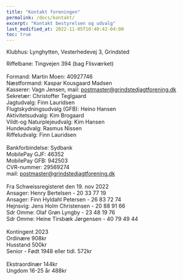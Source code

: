 ```yaml
---
title: "Kontakt foreningen"
permalink: /docs/kontakt/
excerpt: "Kontakt bestyrelsen og udvalg"
last_modified_at: 2022-11-05T10:40:42-04:00
toc: true
---
```

Klubhus: Lynghytten, Vesterhedevej 3, Grindsted<br />

Riffelbane: Tingvejen 394 (bag Flisværket)<br />
<br />
Formand: Martin Moen: 40927746<br />
Næstformand: Kaspar Kousgaard Madsen<br />
Kasserer: Vagn Jensen, mail: postmaster@grindstedjagtforening.dk<br />
Sekretær: Christoffer Teglgaard<br />
Jagtudvalg: Finn Lauridsen<br />
Flugtskydningsudvalg (GFB): Heino Hansen<br />
Aktivitetsudvalg: Kim Brogaard<br />
Vildt-og Naturplejeudvalg: Kim Hansen<br />
Hundeudvalg: Rasmus Nissen<br />
Riffeludvalg: Finn Lauridsen<br />
<br />
Bankforbindelse: Sydbank<br />
MobilePay GJF: 46352<br />
MobilePay GFB: 942503<br />
CVR-nummer: 29569274<br />
mail: postmaster@grindstedjagtforening.dk<br />
<br />
Fra Schweissregisteret den 19. nov 2022<br />
Ansager: Henry Bertelsen - 20 33 77 19<br />
Ansager: Finn Hyldahl Petersen - 26 83 72 74<br />
Hejnsvig: Jens Holm Christensen - 20 88 91 66<br />
Sdr Omme: Olaf Grøn Lyngby - 23 48 19 76<br />
Sdr Omme: Heine Tirsbæk Jørgensen - 40 79 49 44<br />
<br />
Kontingent 2023<br />
Ordinære	908kr<br />
Husstand	500kr<br />
Senior - Født 1948 eller tidl. 572kr<br />	
Ekstraordinær	144kr<br />
Ungdom 16-25 år	488kr<br />
